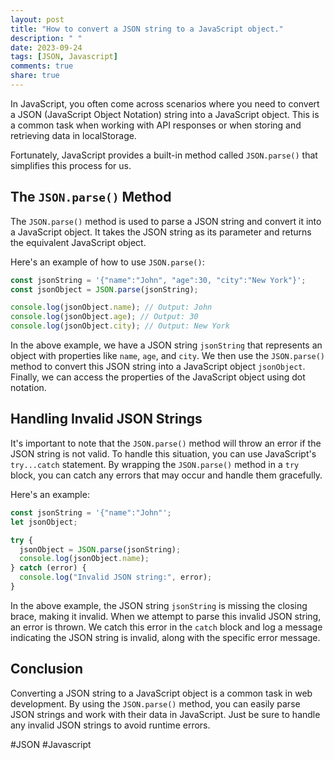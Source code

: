 ```yaml
---
layout: post
title: "How to convert a JSON string to a JavaScript object."
description: " "
date: 2023-09-24
tags: [JSON, Javascript]
comments: true
share: true
---
```


In JavaScript, you often come across scenarios where you need to convert a JSON (JavaScript Object Notation) string into a JavaScript object. This is a common task when working with API responses or when storing and retrieving data in localStorage.

Fortunately, JavaScript provides a built-in method called `JSON.parse()` that simplifies this process for us.

## The `JSON.parse()` Method

The `JSON.parse()` method is used to parse a JSON string and convert it into a JavaScript object. It takes the JSON string as its parameter and returns the equivalent JavaScript object.

Here's an example of how to use `JSON.parse()`:

```javascript
const jsonString = '{"name":"John", "age":30, "city":"New York"}';
const jsonObject = JSON.parse(jsonString);

console.log(jsonObject.name); // Output: John
console.log(jsonObject.age); // Output: 30
console.log(jsonObject.city); // Output: New York
```

In the above example, we have a JSON string `jsonString` that represents an object with properties like `name`, `age`, and `city`. We then use the `JSON.parse()` method to convert this JSON string into a JavaScript object `jsonObject`. Finally, we can access the properties of the JavaScript object using dot notation.

## Handling Invalid JSON Strings

It's important to note that the `JSON.parse()` method will throw an error if the JSON string is not valid. To handle this situation, you can use JavaScript's `try...catch` statement. By wrapping the `JSON.parse()` method in a `try` block, you can catch any errors that may occur and handle them gracefully.

Here's an example:

```javascript
const jsonString = '{"name":"John"';
let jsonObject;

try {
  jsonObject = JSON.parse(jsonString);
  console.log(jsonObject.name);
} catch (error) {
  console.log("Invalid JSON string:", error);
}
```

In the above example, the JSON string `jsonString` is missing the closing brace, making it invalid. When we attempt to parse this invalid JSON string, an error is thrown. We catch this error in the `catch` block and log a message indicating the JSON string is invalid, along with the specific error message.

## Conclusion

Converting a JSON string to a JavaScript object is a common task in web development. By using the `JSON.parse()` method, you can easily parse JSON strings and work with their data in JavaScript. Just be sure to handle any invalid JSON strings to avoid runtime errors.

#JSON #Javascript